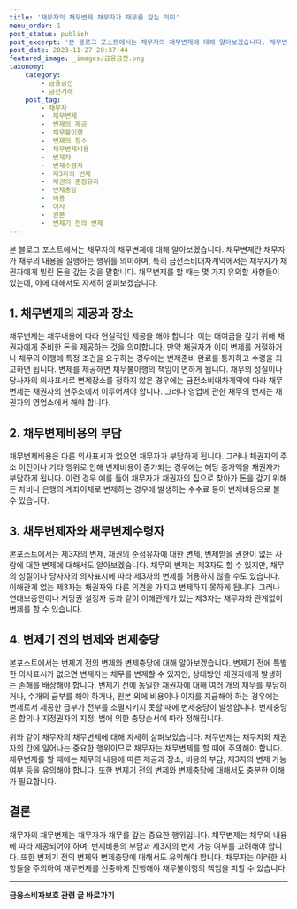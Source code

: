 ```yaml
---
title: '채무자의 채무변제 채무자가 채무를 갚는 의미'
menu_order: 1
post_status: publish
post_excerpt: '본 블로그 포스트에서는 채무자의 채무변제에 대해 알아보겠습니다. 채무변제란 채무자가 채무의 내용을 실행하는 행위를 의미하며, 특히 금전소비대차계약에서는 채무자가 채권자에게 빌린 돈을 갚는 것을 말합니다. 채무변제를 할 때는 몇 가지 유의할 사항들이 있는데, 이에 대해서도 자세히 살펴보겠습니다.'
post_date: 2023-11-27 20:37:44
featured_image: _images/금융금전.png
taxonomy:
    category:
        - 금융금전
        - 금전거래
    post_tag:
        - 채무자
        -  채무변제
        -  변제의 제공
        -  채무불이행
        -  변제의 장소
        -  채무변제비용
        -  변제자
        -  변제수령자
        -  제3자의 변제
        -  채권의 준점유자
        -  변제충당
        -  비용
        -  이자
        -  원본
        -  변제기 전의 변제
---
```



본 블로그 포스트에서는 채무자의 채무변제에 대해 알아보겠습니다. 채무변제란 채무자가 채무의 내용을 실행하는 행위를 의미하며, 특히 금전소비대차계약에서는 채무자가 채권자에게 빌린 돈을 갚는 것을 말합니다. 채무변제를 할 때는 몇 가지 유의할 사항들이 있는데, 이에 대해서도 자세히 살펴보겠습니다.

## 1. 채무변제의 제공과 장소

채무변제는 채무내용에 따라 현실적인 제공을 해야 합니다. 이는 대여금을 갚기 위해 채권자에게 준비한 돈을 제공하는 것을 의미합니다. 만약 채권자가 이미 변제를 거절하거나 채무의 이행에 특정 조건을 요구하는 경우에는 변제준비 완료를 통지하고 수령을 최고하면 됩니다. 변제를 제공하면 채무불이행의 책임이 면하게 됩니다. 채무의 성질이나 당사자의 의사표시로 변제장소를 정하지 않은 경우에는 금전소비대차계약에 따라 채무변제는 채권자의 현주소에서 이루어져야 합니다. 그러나 영업에 관한 채무의 변제는 채권자의 영업소에서 해야 합니다.

## 2. 채무변제비용의 부담

채무변제비용은 다른 의사표시가 없으면 채무자가 부담하게 됩니다. 그러나 채권자의 주소 이전이나 기타 행위로 인해 변제비용이 증가되는 경우에는 해당 증가액을 채권자가 부담하게 됩니다. 이런 경우 예를 들어 채무자가 채권자의 집으로 찾아가 돈을 갚기 위해 든 차비나 은행의 계좌이체로 변제하는 경우에 발생하는 수수료 등이 변제비용으로 볼 수 있습니다.

## 3. 채무변제자와 채무변제수령자

본포스트에서는 제3자의 변제, 채권의 준점유자에 대한 변제, 변제받을 권한이 없는 사람에 대한 변제에 대해서도 알아보겠습니다. 채무의 변제는 제3자도 할 수 있지만, 채무의 성질이나 당사자의 의사표시에 따라 제3자의 변제를 허용하지 않을 수도 있습니다. 이해관계 없는 제3자는 채권자와 다른 의견을 가지고 변제하지 못하게 됩니다. 그러나 연대보증인이나 저당권 설정자 등과 같이 이해관계가 있는 제3자는 채무자와 관계없이 변제를 할 수 있습니다.

## 4. 변제기 전의 변제와 변제충당

본포스트에서는 변제기 전의 변제와 변제충당에 대해 알아보겠습니다. 변제기 전에 특별한 의사표시가 없으면 변제자는 채무를 변제할 수 있지만, 상대방인 채권자에게 발생하는 손해를 배상해야 합니다. 변제기 전에 동일한 채권자에 대해 여러 개의 채무를 부담하거나, 수개의 급부를 해야 하거나, 원본 외에 비용이나 이자를 지급해야 하는 경우에는 변제로서 제공한 급부가 전부를 소멸시키지 못할 때에 변제충당이 발생합니다. 변제충당은 합의나 지정권자의 지정, 법에 의한 충당순서에 따라 정해집니다.

위와 같이 채무자의 채무변제에 대해 자세히 살펴보았습니다. 채무변제는 채무자와 채권자의 간에 일어나는 중요한 행위이므로 채무자는 채무변제를 할 때에 주의해야 합니다. 채무변제를 할 때에는 채무의 내용에 따른 제공과 장소, 비용의 부담, 제3자의 변제 가능 여부 등을 유의해야 합니다. 또한 변제기 전의 변제와 변제충당에 대해서도 충분한 이해가 필요합니다.

## 결론

채무자의 채무변제는 채무자가 채무를 갚는 중요한 행위입니다. 채무변제는 채무의 내용에 따라 제공되어야 하며, 변제비용의 부담과 제3자의 변제 가능 여부를 고려해야 합니다. 또한 변제기 전의 변제와 변제충당에 대해서도 유의해야 합니다. 채무자는 이러한 사항들을 주의하여 채무변제를 신중하게 진행해야 채무불이행의 책임을 피할 수 있습니다.
<!-- wp:separator -->
<hr class="wp-block-separator has-alpha-channel-opacity"/>
<!-- /wp:separator -->

<!-- wp:group {"backgroundColor":"base","layout":{"type":"constrained"}} -->
<div class="wp-block-group has-base-background-color has-background"><!-- wp:paragraph {"align":"center","fontSize":"medium"} -->
<p class="has-text-align-center has-large-font-size"><strong>금융소비자보호 관련 글 바로가기</strong></p>
<!-- /wp:paragraph -->


<!-- wp:latest-posts
{"categories":[{"id":12706,"count":19,"description":"","link":"https://uknowlaw.com/category/%ea%b8%88%ec%9c%b5%ec%86%8c%eb%b9%84%ec%9e%90%eb%b3%b4%ed%98%b8/","name":"금융소비자보호","slug":"금융소비자보호","taxonomy":"category","parent":0,"meta":[],"_links":{"self":[{"href":"https://uknowlaw.com/wp-json/wp/v2/categories/12706"}],"collection":[{"href":"https://uknowlaw.com/wp-json/wp/v2/categories"}],"about":[{"href":"https://uknowlaw.com/wp-json/wp/v2/taxonomies/category"}],"wp:post_type":[{"href":"https://uknowlaw.com/wp-json/wp/v2/posts?categories=12706"}],"curies":[{"name":"wp","href":"https://api.w.org/{rel}","templated":true}]}}],"postsToShow":100,"excerptLength":28,"postLayout":"grid","columns":2,"featuredImageAlign":"left","featuredImageSizeSlug":"large","fontSize":"small"} /--></div>
<!-- /wp:group -->